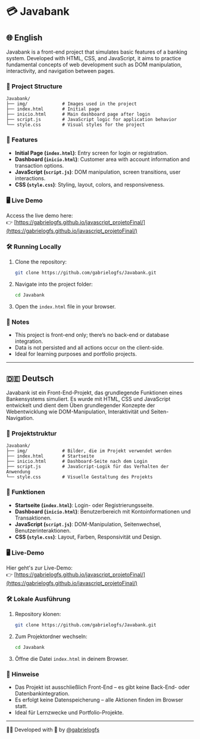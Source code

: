 # 💳 Javabank

## 🌐 English

Javabank is a front-end project that simulates basic features of a banking system. Developed with HTML, CSS, and JavaScript, it aims to practice fundamental concepts of web development such as DOM manipulation, interactivity, and navigation between pages.

### 📂 Project Structure

```
Javabank/
├── img/             # Images used in the project
├── index.html       # Initial page
├── inicio.html      # Main dashboard page after login
├── script.js        # JavaScript logic for application behavior
└── style.css        # Visual styles for the project
```

### 🚀 Features

- **Initial Page (`index.html`)**: Entry screen for login or registration.
- **Dashboard (`inicio.html`)**: Customer area with account information and transaction options.
- **JavaScript (`script.js`)**: DOM manipulation, screen transitions, user interactions.
- **CSS (`style.css`)**: Styling, layout, colors, and responsiveness.

### 🖥️ Live Demo

Access the live demo here:  
👉 [https://gabrielogfs.github.io/javascript_projetoFinal/](https://gabrielogfs.github.io/javascript_projetoFinal/)

### 🛠️ Running Locally

1. Clone the repository:
   ```bash
   git clone https://github.com/gabrielogfs/Javabank.git
   ```

2. Navigate into the project folder:
   ```bash
   cd Javabank
   ```

3. Open the `index.html` file in your browser.

### 📌 Notes

- This project is front-end only; there’s no back-end or database integration.
- Data is not persisted and all actions occur on the client-side.
- Ideal for learning purposes and portfolio projects.

---

## 🇩🇪 Deutsch

Javabank ist ein Front-End-Projekt, das grundlegende Funktionen eines Bankensystems simuliert. Es wurde mit HTML, CSS und JavaScript entwickelt und dient dem Üben grundlegender Konzepte der Webentwicklung wie DOM-Manipulation, Interaktivität und Seiten-Navigation.

### 📂 Projektstruktur

```
Javabank/
├── img/             # Bilder, die im Projekt verwendet werden
├── index.html       # Startseite
├── inicio.html      # Dashboard-Seite nach dem Login
├── script.js        # JavaScript-Logik für das Verhalten der Anwendung
└── style.css        # Visuelle Gestaltung des Projekts
```

### 🚀 Funktionen

- **Startseite (`index.html`)**: Login- oder Registrierungsseite.
- **Dashboard (`inicio.html`)**: Benutzerbereich mit Kontoinformationen und Transaktionen.
- **JavaScript (`script.js`)**: DOM-Manipulation, Seitenwechsel, Benutzerinteraktionen.
- **CSS (`style.css`)**: Layout, Farben, Responsivität und Design.

### 🖥️ Live-Demo

Hier geht's zur Live-Demo:  
👉 [https://gabrielogfs.github.io/javascript_projetoFinal/](https://gabrielogfs.github.io/javascript_projetoFinal/)

### 🛠️ Lokale Ausführung

1. Repository klonen:
   ```bash
   git clone https://github.com/gabrielogfs/Javabank.git
   ```

2. Zum Projektordner wechseln:
   ```bash
   cd Javabank
   ```

3. Öffne die Datei `index.html` in deinem Browser.

### 📌 Hinweise

- Das Projekt ist ausschließlich Front-End – es gibt keine Back-End- oder Datenbankintegration.
- Es erfolgt keine Datenspeicherung – alle Aktionen finden im Browser statt.
- Ideal für Lernzwecke und Portfolio-Projekte.

---

👨‍💻 Developed with 💙 by [@gabrielogfs](https://github.com/gabrielogfs)
